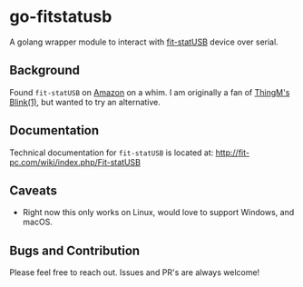 # go-fitstatusb

A golang wrapper module to interact with [fit-statUSB](https://fit-iot.com/web/product/fit-statusb/) device over serial.

## Background

Found `fit-statUSB` on [Amazon](https://www.amazon.com/dp/B07CKFLQ5V) on a whim. I am originally a fan of [ThingM's Blink(1)](https://www.amazon.com/ThingM-Blink-USB-RGB-BLINK1MK3/dp/B07Q8944QK), but wanted to try an alternative.

## Documentation

Technical documentation for `fit-statUSB` is located at: <http://fit-pc.com/wiki/index.php/Fit-statUSB>

## Caveats

* Right now this only works on Linux, would love to support Windows, and macOS.


## Bugs and Contribution

Please feel free to reach out. Issues and PR's are always welcome!

